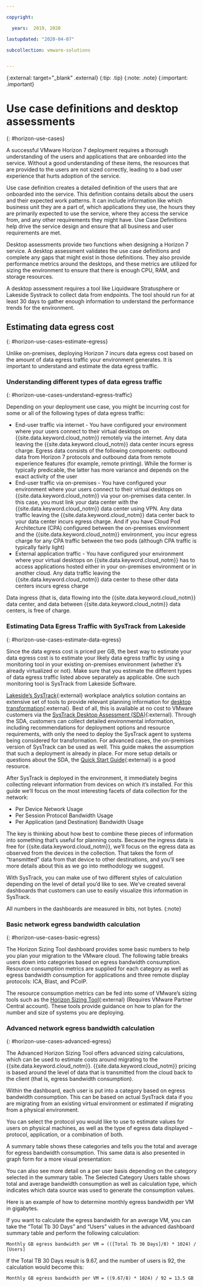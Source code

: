 ```yaml
---

copyright:

  years:  2019, 2020

lastupdated: "2020-04-07"

subcollection: vmware-solutions


---
```


{:external: target="_blank" .external}
{:tip: .tip}
{:note: .note}
{:important: .important}

# Use case definitions and desktop assessments
{: #horizon-use-cases}

A successful VMware Horizon 7 deployment requires a thorough understanding of the users and applications that are onboarded into the service. Without a good understanding of these items, the resources that are provided to the users are not sized correctly, leading to a bad user experience that hurts adoption of the service.

Use case definition creates a detailed definition of the users that are onboarded into the service. This definition contains details about the users and their expected work patterns. It can include information like which business unit they are a part of, which applications they use, the hours they are primarily expected to use the service, where they access the service from, and any other requirements they might have. Use Case Definitions help drive the service design and ensure that all business and user requirements are met.

Desktop assessments provide two functions when designing a Horizon 7 service. A desktop assessment validates the use case definitions and complete any gaps that might exist in those definitions. They also provide performance metrics around the desktops, and these metrics are utilized for sizing the environment to ensure that there is enough CPU, RAM, and storage resources.

A desktop assessment requires a tool like Liquidware Stratusphere or Lakeside Systrack to collect data from endpoints. The tool should run for at least 30 days to gather enough information to understand the performance trends for the environment.  

## Estimating data egress cost
{: #horizon-use-cases-estimate-egress}

Unlike on-premises, deploying Horizon 7 incurs data egress cost based on the amount of data egress traffic your environment generates. It is important to understand and estimate the data egress traffic.

### Understanding different types of data egress traffic
{: #horizon-use-cases-understand-egress-traffic}

Depending on your deployment use case, you might be incurring cost for some or all of the following types of data egress traffic:
* End-user traffic via internet - You have configured your environment where your users connect to their virtual desktops on {{site.data.keyword.cloud_notm}} remotely via the internet. Any data leaving the {{site.data.keyword.cloud_notm}} data center incurs egress charge. Egress data consists of the following components: outbound data from Horizon 7 protocols and outbound data from remote experience features (for example, remote printing). While the former is typically predicable, the latter has more variance and depends on the exact activity of the user
* End-user traffic via on-premises - You have configured your environment where your users connect to their virtual desktops on {{site.data.keyword.cloud_notm}} via your on-premises data center. In this case, you must link your data center with the {{site.data.keyword.cloud_notm}} data center using VPN. Any data traffic leaving the {{site.data.keyword.cloud_notm}} data center back to your data center incurs egress charge. And if you have Cloud Pod Architecture (CPA) configured between the on-premises environment and the {{site.data.keyword.cloud_notm}} environment, you incur egress charge for any CPA traffic between the two pods (although CPA traffic is typically fairly light)
* External application traffic - You have configured your environment where your virtual desktops on {{site.data.keyword.cloud_notm}} has to access applications hosted either in your on-premises environment or in another cloud. Any data traffic leaving the {{site.data.keyword.cloud_notm}} data center to these other data centers incurs egress charge

Data ingress (that is, data flowing into the {{site.data.keyword.cloud_notm}} data center, and data between {{site.data.keyword.cloud_notm}} data centers, is free of charge.

### Estimating Data Egress Traffic with SysTrack from Lakeside
{: #horizon-use-cases-estimate-data-egress}

Since the data egress cost is priced per GB, the best way to estimate your data egress cost is to estimate your likely data egress traffic by using a monitoring tool in your existing on-premises environment (whether it’s already virtualized or not). Make sure that you estimate the different types of data egress traffic listed above separately as applicable. One such monitoring tool is SysTrack from Lakeside Software.

[Lakeside’s SysTrack](https://www.lakesidesoftware.com/product){:external} workplace analytics solution contains an extensive set of tools to provide relevant planning information for [desktop transformation](https://www.lakesidesoftware.com/solutions/desktop-transformation){:external}. Best of all, this is available at no cost to VMware customers via the [SysTrack Desktop Assessment (SDA)](https://www.vmware.com/files/microsites/latitude/index.html){:external}. Through the SDA, customers can collect detailed environmental information, including recommendations for deployment options and resource requirements, with only the need to deploy the SysTrack agent to systems being considered for transformation. For advanced cases, the on-premises version of SysTrack can be used as well. This guide  makes the assumption that such a deployment is already in place. For more setup details or questions about the SDA, the [Quick Start Guide](https://assessment.vmware.com/SDA/ViewDocument?document=Quick_Start_Guide){:external} is a good resource.

After SysTrack is deployed in the environment, it immediately begins collecting relevant information from devices on which it’s installed. For this guide we’ll focus on the most interesting facets of data collection for the network:
* Per Device Network Usage
* Per Session Protocol Bandwidth Usage
* Per Application (and Destination) Bandwidth Usage

The key is thinking about how best to combine these pieces of information into something that’s useful for planning costs. Because the ingress data is free for {{site.data.keyword.cloud_notm}}, we’ll focus on the egress data as observed from the devices in the collection. That takes the form of “transmitted” data from that device to other destinations, and you’ll see more details about this as we go into methodology we suggest.

With SysTrack, you can make use of two different styles of calculation depending on the level of detail you’d like to see. We’ve created several dashboards that customers can use to easily visualize this information in SysTrack.

All numbers in the dashboards are measured in bits, not bytes.
{:note}

### Basic network egress bandwidth calculation
{: #horizon-use-cases-basic-egress}

The Horizon Sizing Tool dashboard provides some basic numbers to help you plan your migration to the VMware cloud. The following table breaks users down into categories based on egress bandwidth consumption. Resource consumption metrics are supplied for each category as well as egress bandwidth consumption for applications and three remote display protocols: ICA, Blast, and PCoIP.

The resource consumption metrics can be fed into some of VMware’s sizing tools such as the [Horizon Sizing Tool](https://code.vmware.com/article-detail/-/asset_publisher/8n011DnrSCHt/content/horizon-sizing-tool-intro){:external} (Requires VMware Partner Central account). These tools provide guidance on how to plan for the number and size of systems you are deploying.

### Advanced network egress bandwidth calculation
{: #horizon-use-cases-advanced-egress}

The Advanced Horizon Sizing Tool offers advanced sizing calculations, which can be used to estimate costs around migrating to the {{site.data.keyword.cloud_notm}}. {{site.data.keyword.cloud_notm}} pricing is based around the level of data that is transmitted from the cloud back to the client (that is, egress bandwidth consumption).

Within the dashboard, each user is put into a category based on egress bandwidth consumption. This can be based on actual SysTrack data if you are migrating from an existing virtual environment or estimated if migrating from a physical environment.

You can select the protocol you would like to use to estimate values for users on physical machines, as well as the type of egress data displayed – protocol, application, or a combination of both.

A summary table shows these categories and tells you the total and average for egress bandwidth consumption. This same data is also presented in graph form for a more visual presentation:

You can also see more detail on a per user basis depending on the category selected in the summary table. The Selected Category Users table shows total and average bandwidth consumption as well as calculation type, which indicates which data source was used to generate the consumption values.

Here is an example of how to determine monthly egress bandwidth per VM in gigabytes.

If you want to calculate the egress bandwidth for an average VM, you can take the “Total Tb 30 Days” and “Users” values in the advanced dashboard summary table and perform the following calculation:

`Monthly GB egress bandwidth per VM = (([Total Tb 30 Days]/8) * 1024) / [Users]`

If the Total TB 30 Days result is 9.67, and the number of users is 92, the calculation would become this:

`Monthly GB egress bandwidth per VM = ((9.67/8) * 1024) / 92 = 13.5 GB`
